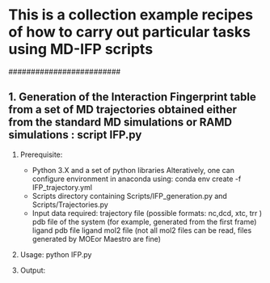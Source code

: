 #  This is a collection example recipes of how to carry out particular tasks using MD-IFP scripts

#########################

## 1. Generation of the Interaction Fingerprint table from a set of MD trajectories obtained either from  the standard MD simulations or RAMD simulations : script IFP.py

1. Prerequisite:
    - Python 3.X and a set of python libraries
        Alteratively, one can configure environment in anaconda using: conda env create -f IFP_trajectory.yml
    - Scripts directory containing Scripts/IFP_generation.py and Scripts/Trajectories.py 
    - Input data required:
         trajectory file (possible formats: nc,dcd, xtc, trr )
         pdb file of the system (for example, generated from the first frame)
         ligand pdb file
         ligand mol2 file (not all mol2 files can be read, files generated by MOEor Maestro are fine)
         
2. Usage:
     python IFP.py

3. Output:
    





